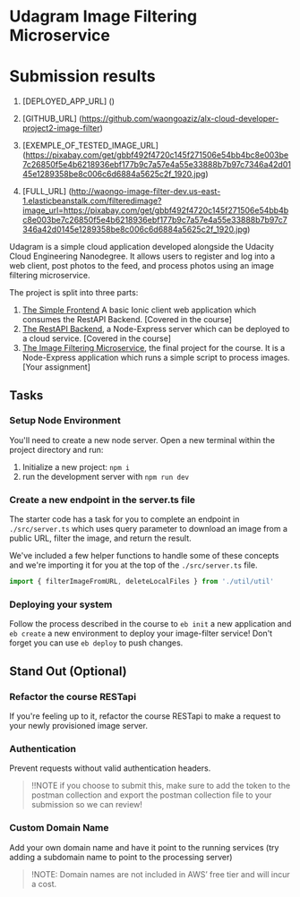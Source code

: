 # Udagram Image Filtering Microservice

# Submission results

1. [DEPLOYED_APP_URL] ()
2. [GITHUB_URL] (https://github.com/waongoaziz/alx-cloud-developer-project2-image-filter)

3. [EXEMPLE_OF_TESTED_IMAGE_URL] (https://pixabay.com/get/gbbf492f4720c145f271506e54bb4bc8e003be7c26850f5e4b6218936ebf177b9c7a57e4a55e33888b7b97c7346a42d0145e1289358be8c006c6d6884a5625c2f_1920.jpg)

4. [FULL_URL] (http://waongo-image-filter-dev.us-east-1.elasticbeanstalk.com/filteredimage?image_url=https://pixabay.com/get/gbbf492f4720c145f271506e54bb4bc8e003be7c26850f5e4b6218936ebf177b9c7a57e4a55e33888b7b97c7346a42d0145e1289358be8c006c6d6884a5625c2f_1920.jpg)

Udagram is a simple cloud application developed alongside the Udacity Cloud Engineering Nanodegree. It allows users to register and log into a web client, post photos to the feed, and process photos using an image filtering microservice.

The project is split into three parts:

1. [The Simple Frontend](https://github.com/udacity/cloud-developer/tree/master/course-02/exercises/udacity-c2-frontend)
   A basic Ionic client web application which consumes the RestAPI Backend. [Covered in the course]
2. [The RestAPI Backend](https://github.com/udacity/cloud-developer/tree/master/course-02/exercises/udacity-c2-restapi), a Node-Express server which can be deployed to a cloud service. [Covered in the course]
3. [The Image Filtering Microservice](https://github.com/udacity/cloud-developer/tree/master/course-02/project/image-filter-starter-code), the final project for the course. It is a Node-Express application which runs a simple script to process images. [Your assignment]

## Tasks

### Setup Node Environment

You'll need to create a new node server. Open a new terminal within the project directory and run:

1. Initialize a new project: `npm i`
2. run the development server with `npm run dev`

### Create a new endpoint in the server.ts file

The starter code has a task for you to complete an endpoint in `./src/server.ts` which uses query parameter to download an image from a public URL, filter the image, and return the result.

We've included a few helper functions to handle some of these concepts and we're importing it for you at the top of the `./src/server.ts` file.

```typescript
import { filterImageFromURL, deleteLocalFiles } from './util/util'
```

### Deploying your system

Follow the process described in the course to `eb init` a new application and `eb create` a new environment to deploy your image-filter service! Don't forget you can use `eb deploy` to push changes.

## Stand Out (Optional)

### Refactor the course RESTapi

If you're feeling up to it, refactor the course RESTapi to make a request to your newly provisioned image server.

### Authentication

Prevent requests without valid authentication headers.

> !!NOTE if you choose to submit this, make sure to add the token to the postman collection and export the postman collection file to your submission so we can review!

### Custom Domain Name

Add your own domain name and have it point to the running services (try adding a subdomain name to point to the processing server)

> !NOTE: Domain names are not included in AWS’ free tier and will incur a cost.
